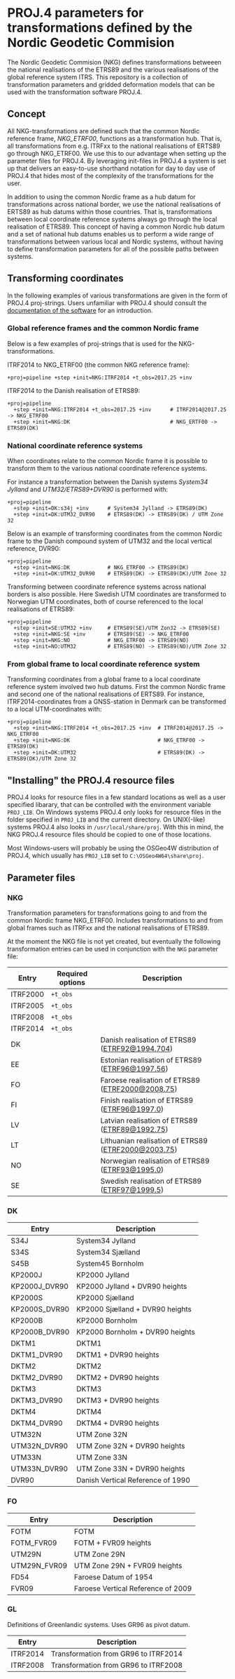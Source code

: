 # PROJ.4 parameters for transformations defined by the Nordic Geodetic Commision

The Nordic Geodetic Commision (NKG) defines transformations betweeen the
national realisations of the ETRS89 and the various realisations of the
global reference system ITRS. This repository is a collection of
transformation parameters and gridded deformation models that can be used with
the transformation software PROJ.4.

## Concept

All NKG-transformations are defined such that the common Nordic reference
frame, *NKG_ETRF00*, functions as a transformation hub. That is, all
transformations from e.g. ITRFxx to the national realisations of ERTS89 go through
NKG_ETRF00. We use this to our advantage when setting up the parameter files
for PROJ.4. By leveraging init-files in PROJ.4 a system is set up that delivers
an easy-to-use shorthand notation for day to day use of PROJ.4 that hides most
of the complexity of the transformations for the user.

In addition to using the common Nordic frame as a hub datum for transformations
across national border, we use the national realisations of ERTS89 as hub
datums within those countries. That is, transformations between local coordinate
reference systems always go through the local realisation of ETRS89. This concept
of having a common Nordic hub datum and a set of national hub datums enables us
to perform a wide range of transformations between various local and Nordic
systems, without having to define transformation parameters for all of the
possible paths between systems.

## Transforming coordinates

In the following examples of various transformations are given in the form of
PROJ.4 proj-strings. Users unfamiliar with PROJ.4 should consult the
[documentation of the software](http://www.PROJ4.org) for an introduction.

### Global reference frames and the common Nordic frame

Below is a few examples of proj-strings that is used for the
NKG-transformations.

ITRF2014 to NKG_ETRF00 (the common NKG reference frame):
```
+proj=pipeline +step +init=NKG:ITRF2014 +t_obs=2017.25 +inv
```

ITRF2014 to the Danish realisation of ETRS89:
```
+proj=pipeline
  +step +init=NKG:ITRF2014 +t_obs=2017.25 +inv      # ITRF2014@2017.25 -> NKG_ETRF00
  +step +init=NKG:DK                                # NKG_ERTF00 -> ETRS89(DK)
```

### National coordinate reference systems

When coordinates relate to the common Nordic frame it is possible to
transform them to the various national coordinate reference systems.

For instance a transformation between the Danish systems *System34 Jylland* and
*UTM32/ETRS89+DVR90* is performed with:

```
+proj=pipeline
  +step +init=DK:s34j +inv      # System34 Jylland -> ETRS89(DK)
  +step +init=DK:UTM32_DVR90    # ETRS89(DK) -> ETRS89(DK) / UTM Zone 32
```

Below is an example of transforming coordinates from the common Nordic frame
to the Danish compound system of UTM32 and the local vertical reference, DVR90:

```
+proj=pipeline
  +step +init=NKG:DK            # NKG_ETRF00 -> ETRS89(DK)
  +step +init=DK:UTM32_DVR90    # ETRS89(DK) -> ETRS89(DK)/UTM Zone 32
```

Transforming between coordinate reference systems across national borders is
also possible. Here Swedish UTM coordinates are transformed to Norwegian UTM
coordinates, both of course referenced to the local realisations of ETRS89:

```
+proj=pipeline
  +step +init=SE:UTM32 +inv     # ETRS89(SE)/UTM Zon32 -> ETRS89(SE)
  +step +init=NKG:SE +inv       # ETRS89(SE) -> NKG_ETRF00
  +step +init=NKG:NO            # NKG_ETRF00 -> ETRS89(NO)
  +step +init=NO:UTM32          # ETRS89(NO) -> ETRS89(NO)/UTM Zone 32
```

### From global frame to local coordinate reference system

Transforming coordinates from a global frame to a local coordinate
reference system involved two hub datums. First the common Nordic frame
and second one of the national realisations of ERTS89. For instance,
ITRF2014-coordinates from a GNSS-station in Denmark can be transformed to a
local UTM-coordinates with:

```
+proj=pipeline
  +step +init=NKG:ITRF2014 +t_obs=2017.25 +inv  # ITRF2014@2017.25 -> NKG_ETRF00
  +step +init=NKG:DK                            # NKG_ETRF00 -> ETRS89(DK)
  +step +init=DK:UTM32                          # ETRS89(DK) -> ETRS89(DK)/UTM Zone 32
```

## "Installing" the PROJ.4 resource files

PROJ.4 looks for resource files in a few standard locations as well as a user
specified libarary, that can be controlled with the environment variable
``PROJ_LIB``. On Windows systems PROJ.4 only looks for resource files in the
folder specified in ``PROJ_LIB`` and the current directory. On UNIX(-like)
systems PROJ.4 also looks in ``/usr/local/share/proj``. With this in mind,
the NKG PROJ.4 resource files should be copied to one of those locations.

Most Windows-users will probably be using the OSGeo4W distribution of PROJ.4,
which usually has ``PROJ_LIB`` set to ``C:\OSGeo4W64\share\proj``.


## Parameter files

### NKG

Transformation parameters for transformations going to and from the common
Nordic frame NKG_ETRF00. Includes transformations to and from global frames such as
ITRFxx and the national realisations of ETRS89.

At the moment the NKG file is not yet created, but eventually the following
transformation entries can be used in conjunction with the ``NKG`` parameter
file:

| Entry    | Required options | Description                                         |
|----------|------------------|-----------------------------------------------------|
| ITRF2000 | ``+t_obs``       |                                                     |
| ITRF2005 | ``+t_obs``       |                                                     |
| ITRF2008 | ``+t_obs``       |                                                     |
| ITRF2014 | ``+t_obs``       |                                                     |
| DK       |                  | Danish realisation of ETRS89 (ETRF92@1994.704)      |
| EE       |                  | Estonian realisation of ETRS89 (ETRF96@1997.56)     |
| FO       |                  | Faroese realisation of ETRS89 (ETRF2000@2008.75)    |
| FI       |                  | Finish realisation of ETRS89 (ETRF96@1997.0)        |
| LV       |                  | Latvian realisation of ETRS89 (ETRF89@1992.75)      |
| LT       |                  | Lithuanian realisation of ETRS89 (ETRF2000@2003.75) |
| NO       |                  | Norwegian realisation of ETRS89 (ETRF93@1995.0)     |
| SE       |                  | Swedish realisation of ETRS89 (ETRF97@1999.5)       |


### DK

| Entry             |  Description
|-------------------|-----------------------------------------------|
| S34J              | System34 Jylland                              |
| S34S              | System34 Sjælland                             |
| S45B              | System45 Bornholm                             |
| KP2000J           | KP2000 Jylland                                |
| KP2000J_DVR90     | KP2000 Jylland + DVR90 heights                |
| KP2000S           | KP2000 Sjælland                               |
| KP2000S_DVR90     | KP2000 Sjælland + DVR90 heights               |
| KP2000B           | KP2000 Bornholm                               |
| KP2000B_DVR90     | KP2000 Bornholm + DVR90 heights               |
| DKTM1             | DKTM1                                         |
| DKTM1_DVR90       | DKTM1 + DVR90 heights                         |
| DKTM2             | DKTM2                                         |
| DKTM2_DVR90       | DKTM2 + DVR90 heights                         |
| DKTM3             | DKTM3                                         |
| DKTM3_DVR90       | DKTM3 + DVR90 heights                         |
| DKTM4             | DKTM4                                         |
| DKTM4_DVR90       | DKTM4 + DVR90 heights                         |
| UTM32N            | UTM Zone 32N                                  |
| UTM32N_DVR90      | UTM Zone 32N + DVR90 heights                  |
| UTM33N            | UTM Zone 33N                                  |
| UTM33N_DVR90      | UTM Zone 33N + DVR90 heights                  |
| DVR90             | Danish Vertical Reference of 1990             |

### FO

| Entry             |  Description
|-------------------|-----------------------------------------------|
| FOTM              | FOTM                                          |
| FOTM_FVR09        | FOTM + FVR09 heights                          |
| UTM29N            | UTM Zone 29N                                  |
| UTM29N_FVR09      | UTM Zone 29N + FVR09 heights                  |
| FD54              | Faroese Datum of 1954                         |
| FVR09             | Faroese Vertical Reference of 2009            |


### GL

Definitions of Greenlandic systems. Uses GR96 as pivot datum.

| Entry             |  Description
|-------------------|-----------------------------------------------|
| ITRF2014          | Transformation from GR96 to ITRF2014          |
| ITRF2008          | Transformation from GR96 to ITRF2008          |

